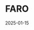 ---  
layout: startup_page  
title: "FARO"  
id: "faro.co"  
permalink: "/farofaro.co01152025/"  
website: "https://www.faro.co/"  
funding_round: ""  
funding_amount: "$6M"  
investors: "Presight Capital, Gharage Ventures, E4E Africa, Mato Perić (MPGI), Leonard Stiegeler (Pulse), Oliver Merkel (Flink), Vikram Chopra (Cars24), Tushar Ahluwalia (Razor Group), Sudeep Ramnani (885 Capital), Kresten Buch (88mph), JP Zammitt"  
about: "FARO is a recommerce startup addressing the paradox of surplus unsold inventory in developed markets and textile waste in emerging markets. It sources excess and returned clothing from major brands, reconditions them, and resells them at discounted prices in South Africa, creating affordable fashion and reducing waste. The company aims to scale its physical retail presence across Africa and beyond."  
markets: "Fashion, Recommerce, Retail"  
hq: "Lake Mary, Florida, United States"  
founded_year: "1981"  
linkedin: "https://www.linkedin.com/company/faro-technologies"  
twitter: "https://twitter.com/FARO_TechInc"  
instagram: ""  
facebook: "https://www.facebook.com/FAROTechnologies"  
crunchbase: ""  
pitchbook: "https://pitchbook.com/profiles/company/41279-23"  

date_display: "15-Jan-2025"  
date: "2025-01-15"

# SEO Optimization  
meta_title: "FARO -  Funding ($6M)"  
meta_description: "FARO, FARO is a recommerce startup addressing the paradox of surplus unsold inventory in developed markets and textile waste in emerging markets. It sources..."  
meta_keywords: "FARO, Fashion, Recommerce, Retail,  funding"  
canonical_url: "https://startup.projectstartups.com/farofaro.co01152025/"  
---